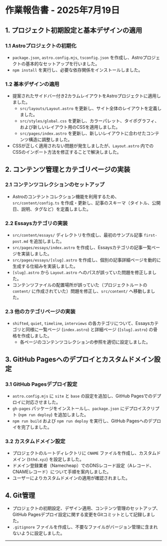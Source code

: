 # 作業報告書 - 2025年7月19日

## 1. プロジェクト初期設定と基本デザインの適用

### 1.1 Astroプロジェクトの初期化

- `package.json`, `astro.config.mjs`, `tsconfig.json` を作成し、Astroプロジェクトの基本的なセットアップを行いました。
- `npm install` を実行し、必要な依存関係をインストールしました。

### 1.2 基本デザインの適用

- 提案されたサイドバー付き2カラムレイアウトをAstroプロジェクトに適用しました。
  - `src/layouts/Layout.astro` を更新し、サイト全体のレイアウトを定義しました。
  - `src/styles/global.css` を更新し、カラーパレット、タイポグラフィ、および新しいレイアウト用のCSSを適用しました。
  - `src/pages/index.astro` を更新し、新しいレイアウトに合わせたコンテンツ構造に調整しました。
- CSSが正しく適用されない問題が発生しましたが、`Layout.astro` 内でのCSSのインポート方法を修正することで解決しました。

## 2. コンテンツ管理とカテゴリページの実装

### 2.1 コンテンツコレクションのセットアップ

- Astroのコンテントコレクション機能を利用するため、`src/content/config.ts` を作成・更新し、記事のスキーマ（タイトル、公開日、説明、タグなど）を定義しました。

### 2.2 Essaysカテゴリの実装

- `src/content/essays/` ディレクトリを作成し、最初のサンプル記事 `first-post.md` を追加しました。
- `src/pages/essays/index.astro` を作成し、Essaysカテゴリの記事一覧ページを実装しました。
- `src/pages/essays/[slug].astro` を作成し、個別の記事詳細ページを動的に生成する仕組みを実装しました。
- `[slug].astro` から `Layout.astro` へのパスが誤っていた問題を修正しました。
- コンテンツファイルの配置場所が誤っていた（プロジェクトルートの `content/` に作成されていた）問題を修正し、`src/content/` へ移動しました。

### 2.3 他のカテゴリページの実装

- `shifted`, `quiet`, `timeline`, `interviews` の各カテゴリについて、Essaysカテゴリと同様に一覧ページ (`index.astro`) と詳細ページ (`[slug].astro`) の骨格を作成しました。
  - 各ページのコンテンツコレクションの参照を適切に設定しました。

## 3. GitHub Pagesへのデプロイとカスタムドメイン設定

### 3.1 GitHub Pagesデプロイ設定

- `astro.config.mjs` に `site` と `base` の設定を追加し、GitHub Pagesでのデプロイに対応させました。
- `gh-pages` パッケージをインストールし、`package.json` にデプロイスクリプト (`npm run deploy`) を追加しました。
- `npm run build` および `npm run deploy` を実行し、GitHub Pagesへのデプロイを完了しました。

### 3.2 カスタムドメイン設定

- プロジェクトのルートディレクトリに `CNAME` ファイルを作成し、カスタムドメイン (`5thd.xyz`) を設定しました。
- ドメイン登録業者（Namecheap）でのDNSレコード設定（Aレコード、CNAMEレコード）について手順を案内しました。
- ユーザーによりカスタムドメインの適用が確認されました。

## 4. Git管理

- プロジェクトの初期設定、デザイン適用、コンテンツ管理のセットアップ、GitHub Pagesデプロイ設定に関する変更をGitコミットとして記録しました。
- `.gitignore` ファイルを作成し、不要なファイルがバージョン管理に含まれないように設定しました。

---